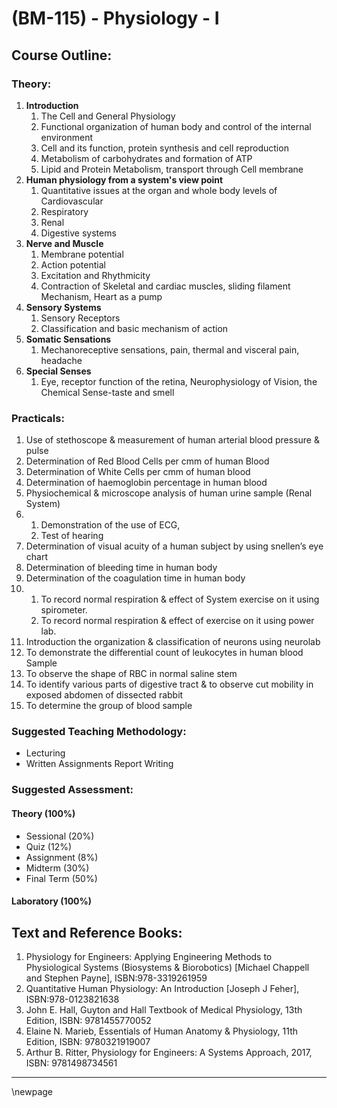 # **(BM-115) - Physiology - I**

## **Course Outline:**

### **Theory:**

1. **Introduction**
   1. The Cell and General Physiology
   2. Functional organization of human body and control of the internal environment
   3. Cell and its function, protein synthesis and cell reproduction
   4. Metabolism of carbohydrates and formation of ATP
   5. Lipid and Protein Metabolism, transport through Cell membrane
2. **Human physiology from a system's view point**
   1. Quantitative issues at the organ and whole body levels of Cardiovascular
   2. Respiratory
   3. Renal
   4. Digestive systems
3. **Nerve and Muscle**
   1. Membrane potential
   2. Action potential
   3. Excitation and Rhythmicity
   4. Contraction of Skeletal and cardiac muscles, sliding filament Mechanism, Heart as a pump
4. **Sensory Systems**
   1. Sensory Receptors
   2. Classification and basic mechanism of action
5. **Somatic Sensations**
   1. Mechanoreceptive sensations, pain, thermal and visceral pain, headache
6. **Special Senses**
   1. Eye, receptor function of the retina, Neurophysiology of Vision, the Chemical Sense-taste and smell
   
### **Practicals:**
1. Use of stethoscope & measurement of human arterial blood pressure & pulse
1. Determination of Red Blood Cells per cmm of human Blood
1. Determination of White Cells per cmm of human blood
1. Determination of haemoglobin percentage in human blood
1. Physiochemical & microscope analysis of human urine sample (Renal System)
1. 
   1. Demonstration of the use of ECG, 
   2. Test of hearing
2. Determination of visual acuity of a human subject by using snellen’s eye chart
3. Determination of bleeding time in human body
4. Determination of the coagulation time in human body
5. 
   1. To record normal respiration & effect of System exercise on it using spirometer.
   2. To record normal respiration & effect of exercise on it using power lab.
6. Introduction the organization & classification of neurons using neurolab
7. To demonstrate the differential count of leukocytes in human blood Sample
8. To observe the shape of RBC in normal saline stem
9.  To identify various parts of digestive tract & to observe cut mobility in exposed abdomen of dissected rabbit
10. To determine the group of blood sample
   
### **Suggested Teaching Methodology:**
- Lecturing
- Written Assignments Report Writing

### **Suggested Assessment:**

#### **Theory (100%)**

- Sessional (20%)
- Quiz (12%)
- Assignment (8%)
- Midterm (30%)
- Final Term (50%)

#### **Laboratory (100%)**

## **Text and Reference Books:**

1. Physiology for Engineers: Applying Engineering Methods to Physiological Systems (Biosystems & Biorobotics) [Michael Chappell and Stephen Payne], ISBN:978-3319261959
1. Quantitative Human Physiology: An Introduction [Joseph J Feher], ISBN:978-0123821638
1. John E. Hall, Guyton and Hall Textbook of Medical Physiology, 13th Edition, ISBN: 9781455770052
1. Elaine N. Marieb, Essentials of Human Anatomy & Physiology, 11th Edition, ISBN: 9780321919007
1. Arthur B. Ritter, Physiology for Engineers: A Systems Approach, 2017, ISBN: 9781498734561

___
\newpage